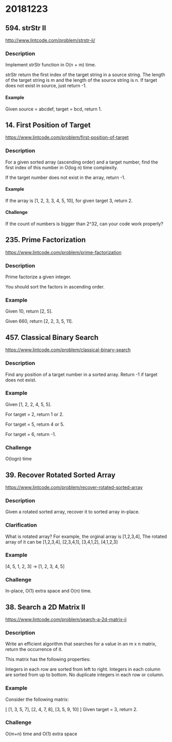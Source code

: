 # 20181223

## 594. strStr II
http://www.lintcode.com/problem/strstr-ii/

### Description
Implement strStr function in O(n + m) time.

strStr return the first index of the target string in a source string. The length of the target string is m and the length of the source string is n.
If target does not exist in source, just return -1.

#### Example
Given source = abcdef, target = bcd, return 1.


## 14. First Position of Target
https://www.lintcode.com/problem/first-position-of-target

### Description
For a given sorted array (ascending order) and a target number, find the first index of this number in O(log n) time complexity.

If the target number does not exist in the array, return -1.

#### Example
If the array is [1, 2, 3, 3, 4, 5, 10], for given target 3, return 2.

#### Challenge
If the count of numbers is bigger than 2^32, can your code work properly?


## 235. Prime Factorization
https://www.lintcode.com/problem/prime-factorization

### Description
Prime factorize a given integer.

You should sort the factors in ascending order.

### Example
Given 10, return [2, 5].

Given 660, return [2, 2, 3, 5, 11].


## 457. Classical Binary Search
https://www.lintcode.com/problem/classical-binary-search

### Description
Find any position of a target number in a sorted array. Return -1 if target does not exist.

### Example
Given [1, 2, 2, 4, 5, 5].

For target = 2, return 1 or 2.

For target = 5, return 4 or 5.

For target = 6, return -1.

### Challenge
O(logn) time


## 39. Recover Rotated Sorted Array
https://www.lintcode.com/problem/recover-rotated-sorted-array

### Description
Given a rotated sorted array, recover it to sorted array in-place.

### Clarification
What is rotated array?
For example, the orginal array is [1,2,3,4], The rotated array of it can be [1,2,3,4], [2,3,4,1], [3,4,1,2], [4,1,2,3]

### Example
[4, 5, 1, 2, 3] -> [1, 2, 3, 4, 5]

### Challenge
In-place, O(1) extra space and O(n) time.


## 38. Search a 2D Matrix II
https://www.lintcode.com/problem/search-a-2d-matrix-ii

### Description
Write an efficient algorithm that searches for a value in an m x n matrix, return the occurrence of it.

This matrix has the following properties:

Integers in each row are sorted from left to right.
Integers in each column are sorted from up to bottom.
No duplicate integers in each row or column.

### Example
Consider the following matrix:

[
  [1, 3, 5, 7],
  [2, 4, 7, 8],
  [3, 5, 9, 10]
]
Given target = 3, return 2.

### Challenge
O(m+n) time and O(1) extra space
